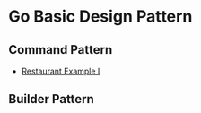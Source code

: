 # Go Basic Design Pattern

## Command Pattern
 
 * [Restaurant Example I](./comand-pattern.md)


## Builder Pattern


